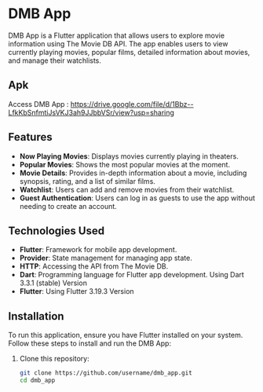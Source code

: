 # DMB App

DMB App is a Flutter application that allows users to explore movie information using The Movie DB API. The app enables users to view currently playing movies, popular films, detailed information about movies, and manage their watchlists.

## Apk
Access DMB App :
https://drive.google.com/file/d/1Bbz--LfkKbSnfmtiJsVKJ3ah9JJbbVSr/view?usp=sharing

## Features

- **Now Playing Movies**: Displays movies currently playing in theaters.
- **Popular Movies**: Shows the most popular movies at the moment.
- **Movie Details**: Provides in-depth information about a movie, including synopsis, rating, and a list of similar films.
- **Watchlist**: Users can add and remove movies from their watchlist.
- **Guest Authentication**: Users can log in as guests to use the app without needing to create an account.

## Technologies Used

- **Flutter**: Framework for mobile app development.
- **Provider**: State management for managing app state.
- **HTTP**: Accessing the API from The Movie DB.
- **Dart**: Programming language for Flutter app development. Using Dart 3.3.1 (stable) Version
- **Flutter**: Using Flutter 3.19.3 Version

## Installation

To run this application, ensure you have Flutter installed on your system. Follow these steps to install and run the DMB App:

1. Clone this repository:
   ```bash
   git clone https://github.com/username/dmb_app.git
   cd dmb_app

